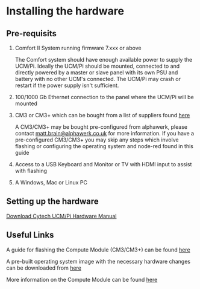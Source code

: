 # Installing the hardware

## Pre-requisits

1. Comfort II System running firmware 7.xxx or above

   The Comfort system should have enough available power to supply the UCM/Pi. Ideally the UCM/Pi should be mounted, connected to and directly powered by a master or slave panel with its own PSU and battery with no other UCM's connected.
   The UCM/Pi may crash or restart if the power supply isn't sufficient.
2. 100/1000 Gb Ethernet connection to the panel where the UCM/Pi will be mounted
3. CM3 or CM3+ which can be bought from a list of suppliers found [here](https://www.raspberrypi.org/products/compute-module-3-plus/)

   A CM3/CM3+ may be bought pre-configured from alphawerk, please contact matt.brain@alphawerk.co.uk for more information. If you have a pre-configured CM3/CM3+ you may skip any steps which involve flashing or configuring the operating system and node-red found in this guide

4. Access to a USB Keyboard and Monitor or TV with HDMI input to assist with flashing
5. A Windows, Mac or Linux PC


## Setting up the hardware

[Download Cytech UCM/Pi Hardware Manual](http://www.cytech.biz/download_files.php?item_id=1132)

## Useful Links

A guide for flashing the Compute Module (CM3/CM3+) can be found [here](https://www.raspberrypi.org/documentation/hardware/computemodule/cm-emmc-flashing.md)

A pre-built operating system image with the necessary hardware changes can be downloaded from [here](https://uhai.alphawerk.co.uk/scripts/cm_alphawerk.img.zip)

More information on the Compute Module can be found [here](https://www.raspberrypi.org/documentation/hardware/computemodule/)
